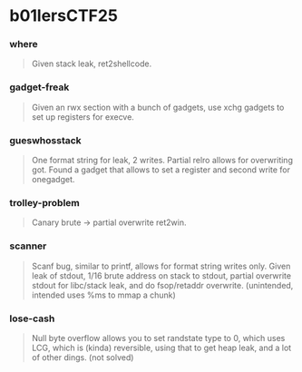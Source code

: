 b01lersCTF25
=======

<h3> where </h3>

> Given stack leak, ret2shellcode.

<h3> gadget-freak </h3>

> Given an rwx section with a bunch of gadgets, use xchg gadgets to set up registers for execve.

<h3> gueswhosstack </h3>

> One format string for leak, 2 writes. Partial relro allows for overwriting got. Found a gadget that allows to set a register and second write for onegadget. 

<h3> trolley-problem </h3>

> Canary brute -> partial overwrite ret2win.

<h3> scanner </h3>

> Scanf bug, similar to printf, allows for format string writes only. Given leak of stdout, 1/16 brute address on stack to stdout, partial overwrite stdout for libc/stack leak, and do fsop/retaddr overwrite. (unintended, intended uses %ms to mmap a chunk)

<h3> lose-cash </h3>

> Null byte overflow allows you to set randstate type to 0, which uses LCG, which is (kinda) reversible, using that to get heap leak, and a lot of other dings. (not solved)